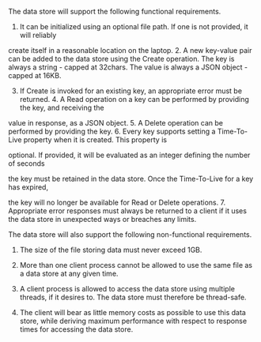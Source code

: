The data store will support the following functional requirements.

1. It can be initialized using an optional file path. If one is not provided, it will reliably

create itself in a reasonable location on the laptop. 2. A new key-value pair can be added to the data store using the Create operation. The key is always a string - capped at 32chars. The value is always a JSON object - capped at 16KB.

3. If Create is invoked for an existing key, an appropriate error must be returned. 4. A Read operation on a key can be performed by providing the key, and receiving the

value in response, as a JSON object. 5. A Delete operation can be performed by providing the key. 6. Every key supports setting a Time-To-Live property when it is created. This property is

optional. If provided, it will be evaluated as an integer defining the number of seconds

the key must be retained in the data store. Once the Time-To-Live for a key has expired,

the key will no longer be available for Read or Delete operations. 7. Appropriate error responses must always be returned to a client if it uses the data store in unexpected ways or breaches any limits.

The data store will also support the following non-functional requirements.

1. The size of the file storing data must never exceed 1GB.

2. More than one client process cannot be allowed to use the same file as a data store at any given time.

3. A client process is allowed to access the data store using multiple threads, if it desires to. The data store must therefore be thread-safe.

4. The client will bear as little memory costs as possible to use this data store, while deriving maximum performance with respect to response times for accessing the data store.
